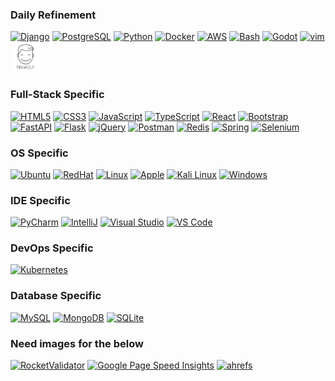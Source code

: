 ### Daily Refinement
[![Django](https://skillicons.dev/icons?i=django)](https://www.djangoproject.com/)
[![PostgreSQL](https://skillicons.dev/icons?i=postgresql)](https://www.postgresql.org/)
[![Python](https://skillicons.dev/icons?i=py)](https://www.python.org/)
[![Docker](https://skillicons.dev/icons?i=docker)](https://www.docker.com/)
[![AWS](https://skillicons.dev/icons?i=aws)](https://aws.amazon.com/)
[![Bash](https://skillicons.dev/icons?i=bash)](https://www.gnu.org/software/bash/)
[![Godot](https://skillicons.dev/icons?i=godot)](https://godotengine.org)
[![vim](https://skillicons.dev/icons?i=vim)](https://www.vim.org)
[![NiceGUI](https://github.com/ProjectGreenfieldSolutions/ProjectGreenfieldSolutions/blob/main/nicegui.png)](https://nicegui.io/documentation)

### Full-Stack Specific
[![HTML5](https://skillicons.dev/icons?i=html)](https://developer.mozilla.org/en-US/docs/Web/HTML)
[![CSS3](https://skillicons.dev/icons?i=css)](https://developer.mozilla.org/en-US/docs/Web/CSS)
[![JavaScript](https://skillicons.dev/icons?i=javascript)](https://developer.mozilla.org/en/docs/Web/JavaScript)
[![TypeScript](https://skillicons.dev/icons?i=typescript)](https://www.typescriptlang.org/)
[![React](https://skillicons.dev/icons?i=react)](https://react.dev/)
[![Bootstrap](https://skillicons.dev/icons?i=bootstrap)](https://getbootstrap.com/)
[![FastAPI](https://skillicons.dev/icons?i=fastapi)](https://fastapi.tiangolo.com)
[![Flask](https://skillicons.dev/icons?i=flask)](https://flask.palletsprojects.com/en/stable/)
[![jQuery](https://skillicons.dev/icons?i=jquery)](https://jquery.com)
[![Postman](https://skillicons.dev/icons?i=postman)](https://www.postman.com)
[![Redis](https://skillicons.dev/icons?i=redis)](https://redis.io)
[![Spring](https://skillicons.dev/icons?i=spring)](https://spring.io)
[![Selenium](https://skillicons.dev/icons?i=selenium)](https://www.selenium.dev)

### OS Specific
[![Ubuntu](https://skillicons.dev/icons?i=ubuntu)](https://ubuntu.com)
[![RedHat](https://skillicons.dev/icons?i=redhat)](https://www.redhat.com)
[![Linux](https://skillicons.dev/icons?i=linux)](https://www.linux.org)
[![Apple](https://skillicons.dev/icons?i=apple)](https://www.apple.com)
[![Kali Linux](https://skillicons.dev/icons?i=kali)](https://www.kali.org)
[![Windows](https://skillicons.dev/icons?i=windows)](https://www.microsoft.com/windows)

### IDE Specific
[![PyCharm](https://skillicons.dev/icons?i=pycharm)](https://www.jetbrains.com/pycharm/)
[![IntelliJ](https://skillicons.dev/icons?i=idea)](https://www.jetbrains.com/idea/)
[![Visual Studio](https://skillicons.dev/icons?i=visualstudio)](https://visualstudio.microsoft.com)
[![VS Code](https://skillicons.dev/icons?i=vscode)](https://code.visualstudio.com)

### DevOps Specific
[![Kubernetes](https://skillicons.dev/icons?i=kubernetes)](https://kubernetes.io)

### Database Specific
[![MySQL](https://skillicons.dev/icons?i=mysql)](https://www.mysql.com/)
[![MongoDB](https://skillicons.dev/icons?i=mongodb)](https://www.mongodb.com/)
[![SQLite](https://skillicons.dev/icons?i=sqlite)](https://www.sqlite.org/)

### Need images for the below
[![RocketValidator](https://skillicons.dev/icons?i=pug)](https://rocketvalidator.com)
[![Google Page Speed Insights](https://skillicons.dev/icons?i=pug)](https://pagespeed.web.dev)
[![ahrefs](https://skillicons.dev/icons?i=pug)](https://ahrefs.com)
